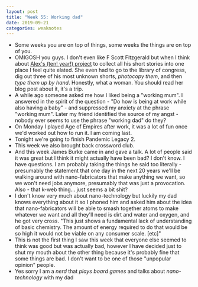 ```yaml
---
layout: post
title: "Week 55: Working dad"
date: 2019-09-21
categories: weaknotes
---
```


* Some weeks you are on top of things, some weeks the things are on top of you.
* OMIGOSH you guys. I don't even like F Scott Fitzgerald but when I think about [Alex's (ten! year!) project](https://medium.com/@Vincennes/how-i-collected-the-complete-short-stories-of-f-scott-fitzgerald-e98221048fab) to collect all his short stories into one place I feel quite elated. She even had to go to the library of congress, dig out three of his most unknown shorts, _photocopy them_, and then _type them up by hand_. Honestly, what a woman. You should read her blog post about it, it's a trip.
* A while ago someone asked me how I liked being a "working mum". I answered in the spirit of the question - "Do how is being at work while also having a baby" - and suppressed my anxiety at the phrase "working mum". Later my friend identified the source of my angst - nobody ever seems to use the phrase "working dad" do they?
* On Monday I played Age of Empires after work, it was a lot of fun once we'd worked out how to run it. I am coming last.
* Tonight we're going to finish Pandemic Legacy 2.
* This week we also brought back crossword club.
* And this week James Burke came in and gave a talk. A lot of people said it was great but I think it might actually have been bad? I don't know. I have questions. I am probably taking the things he said too literally - presumably the statement that one day in the next 20 years we'll be walking around with nano-fabricators that make anything we want, so we won't need jobs anymore, presumably that was just a provocation. Also - that k-web thing... just seems a bit shit?
* I don't know very much about nano-technology but luckily my dad knows everything about it so I phoned him and asked him about the idea that nano-fabricators will be able to smash together atoms to make whatever we want and all they'll need is dirt and water and oxygen, and he got very cross. "This just shows a fundamental lack of understanding of basic chemistry. The amount of energy required to do that would be so high it would not be viable on any consumer scale. [etc]"
* This is not the first thing I saw this week that everyone else seemed to think was good but was actually bad, however I have decided just to shut my mouth about the other thing because it's probably fine that some things are bad. I don't want to be one of those "unpopular opinion" people.
* Yes sorry I am a _nerd_ that _plays board games_ and talks about _nano-technology_ with my dad
